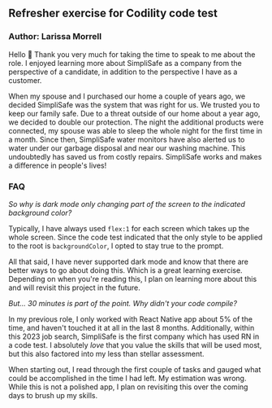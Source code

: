 ## Refresher exercise for Codility code test
### Author: Larissa Morrell

Hello 👋 Thank you very much for taking the time to speak to me about the role. I enjoyed learning more about SimpliSafe as a company from the perspective of a candidate, in addition to the perspective I have as a customer.

When my spouse and I purchased our home a couple of years ago, we decided SimpliSafe was the system that was right for us. We trusted you to keep our family safe. Due to a threat outside of our home about a year ago, we decided to double our protection. The night the additional products were connected, my spouse was able to sleep the whole night for the first time in a month. Since then, SimpliSafe water monitors have also alerted us to water under our garbage disposal and near our washing machine. This undoubtedly has saved us from costly repairs. SimpliSafe works and makes a difference in people's lives!

### FAQ

*So why is dark mode only changing part of the screen to the indicated background color?*

Typically, I have always used `flex:1` for each screen which takes up the whole screen. Since the code test indicated that the only style to be applied to the root is `backgroundColor`, I opted to stay true to the prompt.

All that said, I have never supported dark mode and know that there are better ways to go about doing this. Which is a great learning exercise. Depending on when you're reading this, I plan on learning more about this and will revisit this project in the future.


*But... 30 minutes is part of the point. Why didn't your code compile?*

In my previous role, I only worked with React Native app about 5% of the time, and haven't touched it at all in the last 8 months. Additionally, within this 2023 job search, SimpliSafe is the first company which has used RN in a code test. I absolutely *love* that you value the skills that will be used most, but this also factored into my less than stellar assessment. 

When starting out, I read through the first couple of tasks and gauged what could be accomplished in the time I had left. My estimation was wrong. While this is not a polished app, I plan on revisiting this over the coming days to brush up my skills.
